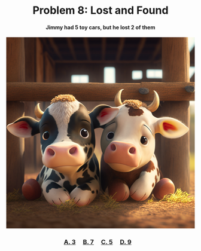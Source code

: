 <h1 align="center">
Problem 8: Lost and Found
</h1>

<h4 align="center">
Jimmy had 5 toy cars, but he lost 2 of them
</h4>

<p align="center">
<img src="image.png" height="512"/>
</p>

<h3 align="center"><span><a href="https://raw.githubusercontent.com/rain1024/math/main/assets/win0.png">A. 3</a></span>&nbsp;&nbsp;&nbsp;&nbsp;
<span><a href="https://raw.githubusercontent.com/rain1024/math/main/assets/lose0.png">B. 7</a></span>&nbsp;&nbsp;&nbsp;&nbsp;
<span><a href="https://raw.githubusercontent.com/rain1024/math/main/assets/lose0.png">C. 5</a></span>&nbsp;&nbsp;&nbsp;&nbsp;
<span><a href="https://raw.githubusercontent.com/rain1024/math/main/assets/lose0.png">D. 9</a></span>&nbsp;&nbsp;&nbsp;&nbsp;
</h3>